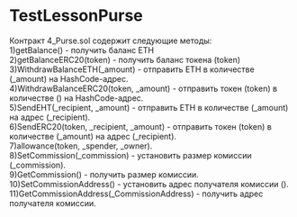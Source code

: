 # TestLessonPurse  
Контракт 4_Purse.sol содержит следующие методы:  
  1)getBalance() - получить баланс ETH  
  2)getBalanceERC20(token) - получить баланс токена (token)  
  3)WithdrawBalanceETH(_amount) - отправить ETH в количестве (_amount) на HashCode-адрес.  
  4)WithdrawBalanceERC20(token, _amount) - отправить токен (token) в количестве () на HashCode-адрес.  
  5)SendEHT(_recipient, _amount) - отправить ETH в количестве (_amount) на адрес (_recipient).  
  6)SendERC20(token, _recipient, _amount) - отправить токен (token) в количестве (_amount) на адрес (_recipient).  
  7)allowance(token, _spender, _owner).  
  8)SetCommission(_commission) - установить размер комиссии (_commission).  
  9)GetCommission() - получить размер комиссии.  
  10)SetCommissionAddress() - установить адрес получателя комиссии ().  
  11)GetCommissionAddress(_CommissionAddress) - получить адрес получателя комиссии.  

